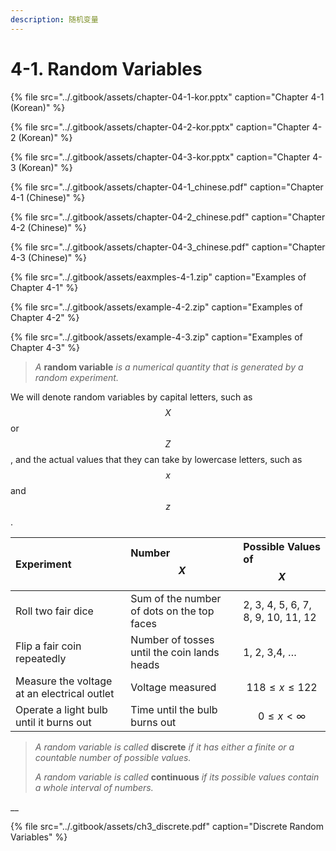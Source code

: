 ```yaml
---
description: 随机变量
---
```


# 4-1. Random Variables



{% file src="../.gitbook/assets/chapter-04-1-kor.pptx" caption="Chapter 4-1 \(Korean\)" %}

{% file src="../.gitbook/assets/chapter-04-2-kor.pptx" caption="Chapter 4-2 \(Korean\)" %}

{% file src="../.gitbook/assets/chapter-04-3-kor.pptx" caption="Chapter 4-3 \(Korean\)" %}

{% file src="../.gitbook/assets/chapter-04-1\_chinese.pdf" caption="Chapter 4-1 \(Chinese\)" %}

{% file src="../.gitbook/assets/chapter-04-2\_chinese.pdf" caption="Chapter 4-2 \(Chinese\)" %}

{% file src="../.gitbook/assets/chapter-04-3\_chinese.pdf" caption="Chapter 4-3 \(Chinese\)" %}

{% file src="../.gitbook/assets/eaxmples-4-1.zip" caption="Examples of Chapter 4-1" %}

{% file src="../.gitbook/assets/example-4-2.zip" caption="Examples of Chapter 4-2" %}

{% file src="../.gitbook/assets/example-4-3.zip" caption="Examples of Chapter 4-3" %}



> _A_ **random variable** _is a numerical quantity that is generated by a random experiment._

We will denote random variables by capital letters, such as $$X$$ or $$Z$$ , and the actual values that they can take by lowercase letters, such as $$x$$ and $$z$$ .

| Experiment | Number $$X$$  | Possible Values of $$X$$  |
| :--- | :--- | :--- |
| Roll two fair dice | Sum of the number of dots on the top faces | 2, 3, 4, 5, 6, 7, 8, 9, 10, 11, 12 |
| Flip a fair coin repeatedly | Number of tosses until the coin lands heads | 1, 2, 3,4, … |
| Measure the voltage at an electrical outlet | Voltage measured | $$118 ≤ x ≤ 122$$  |
| Operate a light bulb until it burns out | Time until the bulb burns out | $$0 ≤ x < ∞$$  |



> _A random variable is called_ **discrete** _if it has either a finite or a countable number of possible values._ 
>
> _A random variable is called_ **continuous** _if its possible values contain a whole interval of numbers._

\_\_

{% file src="../.gitbook/assets/ch3\_discrete.pdf" caption="Discrete Random Variables" %}





